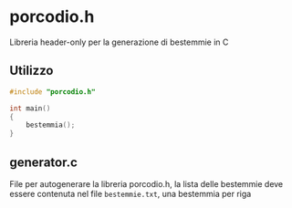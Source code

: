 # porcodio.h
Libreria header-only per la generazione di bestemmie in C

## Utilizzo
```c
#include "porcodio.h"

int main()
{
    bestemmia();
}
```

## generator.c
File per autogenerare la libreria porcodio.h, la lista delle bestemmie deve essere contenuta nel file `bestemmie.txt`, una bestemmia per riga
